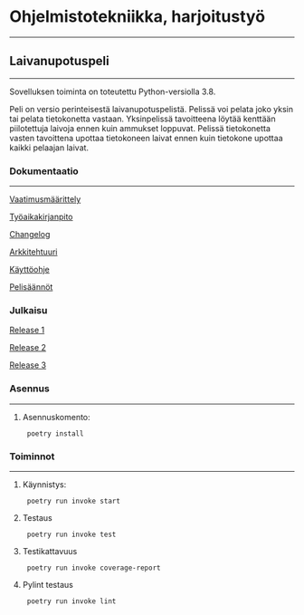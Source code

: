 # Ohjelmistotekniikka, harjoitustyö
----
## Laivanupotuspeli
----
Sovelluksen toiminta on toteutettu Python-versiolla 3.8. 

Peli on versio perinteisestä laivanupotuspelistä. Pelissä voi pelata joko yksin tai pelata tietokonetta vastaan. Yksinpelissä tavoitteena löytää kenttään piilotettuja laivoja ennen kuin ammukset loppuvat. 
Pelissä tietokonetta vasten tavoittena upottaa tietokoneen laivat ennen kuin tietokone upottaa kaikki pelaajan laivat.


### Dokumentaatio
----

[Vaatimusmäärittely](https://github.com/zmejka/ot-harjoitustyo/blob/master/dokumentaatio/vaatimusmaarittely.md)

[Työaikakirjanpito](https://github.com/zmejka/ot-harjoitustyo/blob/master/dokumentaatio/tyoaikakirjanpito.md)

[Changelog](https://github.com/zmejka/ot-harjoitustyo/blob/master/dokumentaatio/changelog.md)

[Arkkitehtuuri](https://github.com/zmejka/ot-harjoitustyo/blob/master/dokumentaatio/arkkitehtuuri.md)

[Käyttöohje](https://github.com/zmejka/ot-harjoitustyo/blob/master/dokumentaatio/kayttoohje.md)

[Pelisäännöt](https://github.com/zmejka/ot-harjoitustyo/blob/master/dokumentaatio/battleship.pdf)

### Julkaisu

[Release 1](https://github.com/zmejka/ot-harjoitustyo/releases/tag/viikko5)

[Release 2](https://github.com/zmejka/ot-harjoitustyo/releases/tag/viikko6)

[Release 3](https://github.com/zmejka/ot-harjoitustyo/releases/tag/viikko6)

### Asennus
----

1. Asennuskomento:

        poetry install

### Toiminnot
----

1. Käynnistys:

        poetry run invoke start

2. Testaus

        poetry run invoke test

3. Testikattavuus

        poetry run invoke coverage-report

4. Pylint testaus

        poetry run invoke lint
